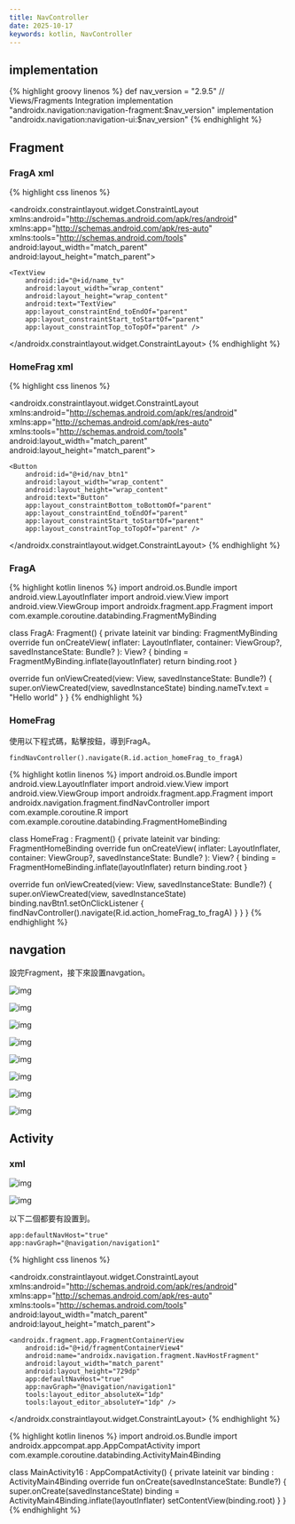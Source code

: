 ```yaml
---
title: NavController
date: 2025-10-17
keywords: kotlin, NavController
---
```

## implementation
{% highlight groovy linenos %}
def nav_version = "2.9.5"
// Views/Fragments Integration
implementation "androidx.navigation:navigation-fragment:$nav_version"
implementation "androidx.navigation:navigation-ui:$nav_version"
{% endhighlight %}

## Fragment
### FragA xml
{% highlight css linenos %}
<?xml version="1.0" encoding="utf-8"?>
<androidx.constraintlayout.widget.ConstraintLayout xmlns:android="http://schemas.android.com/apk/res/android"
    xmlns:app="http://schemas.android.com/apk/res-auto"
    xmlns:tools="http://schemas.android.com/tools"
    android:layout_width="match_parent"
    android:layout_height="match_parent">

    <TextView
        android:id="@+id/name_tv"
        android:layout_width="wrap_content"
        android:layout_height="wrap_content"
        android:text="TextView"
        app:layout_constraintEnd_toEndOf="parent"
        app:layout_constraintStart_toStartOf="parent"
        app:layout_constraintTop_toTopOf="parent" />
</androidx.constraintlayout.widget.ConstraintLayout>
{% endhighlight %}

### HomeFrag xml
{% highlight css linenos %}
<?xml version="1.0" encoding="utf-8"?>
<androidx.constraintlayout.widget.ConstraintLayout xmlns:android="http://schemas.android.com/apk/res/android"
    xmlns:app="http://schemas.android.com/apk/res-auto"
    xmlns:tools="http://schemas.android.com/tools"
    android:layout_width="match_parent"
    android:layout_height="match_parent">

    <Button
        android:id="@+id/nav_btn1"
        android:layout_width="wrap_content"
        android:layout_height="wrap_content"
        android:text="Button"
        app:layout_constraintBottom_toBottomOf="parent"
        app:layout_constraintEnd_toEndOf="parent"
        app:layout_constraintStart_toStartOf="parent"
        app:layout_constraintTop_toTopOf="parent" />
</androidx.constraintlayout.widget.ConstraintLayout>
{% endhighlight %}

### FragA
{% highlight kotlin linenos %}
import android.os.Bundle
import android.view.LayoutInflater
import android.view.View
import android.view.ViewGroup
import androidx.fragment.app.Fragment
import com.example.coroutine.databinding.FragmentMyBinding

class FragA: Fragment() {
  private lateinit var binding: FragmentMyBinding
  override fun onCreateView(
    inflater: LayoutInflater,
    container: ViewGroup?,
    savedInstanceState: Bundle?
  ): View? {
    binding = FragmentMyBinding.inflate(layoutInflater)
    return binding.root
  }

  override fun onViewCreated(view: View, savedInstanceState: Bundle?) {
    super.onViewCreated(view, savedInstanceState)
    binding.nameTv.text = "Hello world"
  }
}
{% endhighlight %}

### HomeFrag
使用以下程式碼，點擊按鈕，導到FragA。<br>
```
findNavController().navigate(R.id.action_homeFrag_to_fragA)
```
{% highlight kotlin linenos %}
import android.os.Bundle
import android.view.LayoutInflater
import android.view.View
import android.view.ViewGroup
import androidx.fragment.app.Fragment
import androidx.navigation.fragment.findNavController
import com.example.coroutine.R
import com.example.coroutine.databinding.FragmentHomeBinding

class HomeFrag : Fragment()  {
  private lateinit var binding: FragmentHomeBinding
  override fun onCreateView(
    inflater: LayoutInflater,
    container: ViewGroup?,
    savedInstanceState: Bundle?
  ): View? {
    binding = FragmentHomeBinding.inflate(layoutInflater)
    return binding.root
  }

  override fun onViewCreated(view: View, savedInstanceState: Bundle?) {
    super.onViewCreated(view, savedInstanceState)
    binding.navBtn1.setOnClickListener {
      findNavController().navigate(R.id.action_homeFrag_to_fragA)
    }
  }
}
{% endhighlight %}

## navgation
設完Fragment，接下來設置navgation。<br>

![img]({{site.imgurl}}/kotlin/nav1.png) <br>

![img]({{site.imgurl}}/kotlin/nav2.png) <br>

![img]({{site.imgurl}}/kotlin/nav3.png) <br>

![img]({{site.imgurl}}/kotlin/nav4.png) <br>

![img]({{site.imgurl}}/kotlin/nav5.png) <br>

![img]({{site.imgurl}}/kotlin/nav6.png) <br>

![img]({{site.imgurl}}/kotlin/nav7.png) <br>

![img]({{site.imgurl}}/kotlin/nav8.png) <br>

## Activity
### xml

![img]({{site.imgurl}}/kotlin/nav_activity1.png) <br>

![img]({{site.imgurl}}/kotlin/nav_activity2.png) <br>

以下二個都要有設置到。<br>
```
app:defaultNavHost="true"
app:navGraph="@navigation/navigation1"
```

{% highlight css linenos %}
<?xml version="1.0" encoding="utf-8"?>
<androidx.constraintlayout.widget.ConstraintLayout xmlns:android="http://schemas.android.com/apk/res/android"
    xmlns:app="http://schemas.android.com/apk/res-auto"
    xmlns:tools="http://schemas.android.com/tools"
    android:layout_width="match_parent"
    android:layout_height="match_parent">

    <androidx.fragment.app.FragmentContainerView
        android:id="@+id/fragmentContainerView4"
        android:name="androidx.navigation.fragment.NavHostFragment"
        android:layout_width="match_parent"
        android:layout_height="729dp"
        app:defaultNavHost="true"
        app:navGraph="@navigation/navigation1"
        tools:layout_editor_absoluteX="1dp"
        tools:layout_editor_absoluteY="1dp" />
</androidx.constraintlayout.widget.ConstraintLayout>
{% endhighlight %}

{% highlight kotlin linenos %}
import android.os.Bundle
import androidx.appcompat.app.AppCompatActivity
import com.example.coroutine.databinding.ActivityMain4Binding

class MainActivity16 : AppCompatActivity() {
  private lateinit var binding : ActivityMain4Binding
  override fun onCreate(savedInstanceState: Bundle?) {
    super.onCreate(savedInstanceState)
    binding = ActivityMain4Binding.inflate(layoutInflater)
    setContentView(binding.root)
  }
}
{% endhighlight %}